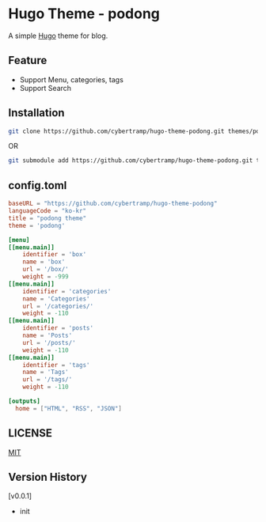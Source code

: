 # Hugo Theme - podong
A simple [Hugo](https://gohugo.io/) theme for blog.

## Feature
- Support Menu, categories, tags
- Support Search

## Installation
```bash
git clone https://github.com/cybertramp/hugo-theme-podong.git themes/podong
```

OR

```bash
git submodule add https://github.com/cybertramp/hugo-theme-podong.git themes/podong
```

## config.toml
```toml
baseURL = "https://github.com/cybertramp/hugo-theme-podong"
languageCode = "ko-kr"
title = "podong theme"
theme = 'podong'

[menu]
[[menu.main]]
    identifier = 'box'
    name = 'box'
    url = '/box/'
    weight = -999
[[menu.main]]
    identifier = 'categories'
    name = 'Categories'
    url = '/categories/'
    weight = -110
[[menu.main]]
    identifier = 'posts'
    name = 'Posts'
    url = '/posts/'
    weight = -110
[[menu.main]]
    identifier = 'tags'
    name = 'Tags'
    url = '/tags/'
    weight = -110

[outputs]
  home = ["HTML", "RSS", "JSON"]

```

## LICENSE
[MIT](https://github.com/cybertramp/hugo-theme-podong/blob/main/LICENSE)

## Version History
[v0.0.1]
  - init